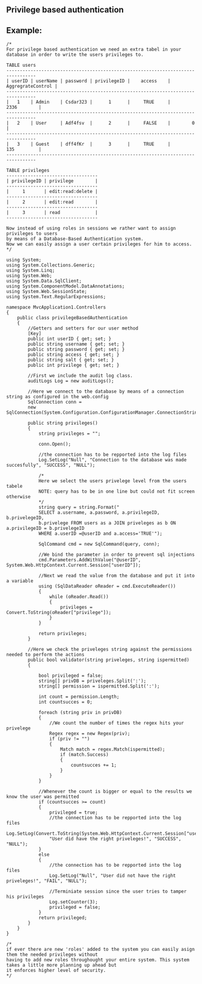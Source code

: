  Privilege based authentication
-------

## Example:
   	
   	/*
    For privilege based authentication we need an extra tabel in your database in order to write the users privileges to.

    TABLE users
    ---------------------------------------------------------------------------------    
    | userID | userName | password | privilegeID |    access	| AggregrateControl	|
    ---------------------------------------------------------------------------------   
    |   1	 | Admin	| Csdar323 |	  1		 | 	   TRUE		|		2336		|
    ---------------------------------------------------------------------------------   	
    |	2	 | User		| Adf4fsv  |	  2		 |	   FALSE	|		 0			|
    ---------------------------------------------------------------------------------   
    |	3	 | Guest	| dff4fKr  |	  3		 |	   TRUE		|		135			|
    ---------------------------------------------------------------------------------   

    TABLE privileges
    ----------------------------------   
    | privilegeID | privilege 		 | 
    ----------------------------------
    |     1	 	  | edit:read:delete |
    ----------------------------------
    |	  2	 	  | edit:read		 |
    ----------------------------------
    |	  3	 	  | read			 |
    ----------------------------------

    Now instead of using roles in sessions we rather want to assign privileges to users 
    by means of a Database-Based Authentication system. 
    Now we can easily assign a user certain privileges for him to access.
    */
    
	using System;
	using System.Collections.Generic;
	using System.Linq;
	using System.Web;
	using System.Data.SqlClient;
	using System.ComponentModel.DataAnnotations;
	using System.Web.SessionState;
	using System.Text.RegularExpressions;

	namespace MvcApplication1.Controllers
	{
		public class privilegeBasedAuthentication
		{
			//Getters and setters for our user method
			[Key]
			public int userID { get; set; }
			public string username { get; set; }
			public string password { get; set; }
			public string access { get; set; }
			public string salt { get; set; }
			public int privilege { get; set; }

			//First we include the audit log class.
			auditLogs Log = new auditLogs();

			//Here we connect to the database by means of a connection string as configured in the web.config
			SqlConnection conn = 
			new SqlConnection(System.Configuration.ConfigurationManager.ConnectionStrings["users"].ConnectionString);

			public string privileges()
			{
				string privileges = "";

				conn.Open();

				//the connection has to be repported into the log files
				Log.SetLog("Null", "Connection to the database was made succesfully", "SUCCESS", "NULL");

				/*
				Here we select the users privelege level from the users tabele
				NOTE: query has to be in one line but could not fit screen otherwise
				*/
				string query = string.Format("
				SELECT a.username, a.password, a.privilegeID, b.privelegeID, 
				b.privelege FROM users as a JOIN priveleges as b ON a.privilegeID = b.privelegeID 
				WHERE a.userID =@userID and a.access='TRUE'");
				
				SqlCommand cmd = new SqlCommand(query, conn);

				//We bind the parameter in order to prevent sql injections
				cmd.Parameters.AddWithValue("@userID", System.Web.HttpContext.Current.Session["userID"]);

				//Next we read the value from the database and put it into a variable
				using (SqlDataReader oReader = cmd.ExecuteReader())
				{
					while (oReader.Read())
					{
						privileges = Convert.ToString(oReader["privilege"]);
					}
				}

				return privileges;
			}

			//Here we check the priveleges string against the permissions needed to perform the actions
			public bool validator(string priveleges, string ispermitted)
			{

				bool privileged = false;
				string[] privDB = priveleges.Split(':');
				string[] permission = ispermitted.Split(':');

				int count = permission.Length;
				int countsucces = 0;

				foreach (string priv in privDB)
				{
					//We count the number of times the regex hits your privelege
					Regex regex = new Regex(priv);
					if (priv != "")
					{
						Match match = regex.Match(ispermitted);
						if (match.Success)
						{
							countsucces += 1;
						}
					}
				}

				//Whenever the count is bigger or equal to the results we know the user was permitted
				if (countsucces >= count)
				{
					privileged = true;
					//the connection has to be repported into the log files
					Log.SetLog(Convert.ToString(System.Web.HttpContext.Current.Session["userID"]), 
					"User did have the right priveleges!", "SUCCESS", "NULL");
				}
				else
				{
					//the connection has to be repported into the log files
					Log.SetLog("Null", "User did not have the right priveleges!", "FAIL", "NULL");

					//Terminiate session since the user tries to tamper his privileges
					Log.setCounter(3);
					privileged = false;
				}
				return privileged;
			}
		}
	}

	/*
    if ever there are new 'roles' added to the system you can easily asign them the needed privileges without 
    having to add new roles throughought your entire system. This system takes a little more planning up ahead but 
    it enforces higher level of security.
    */
    
    
